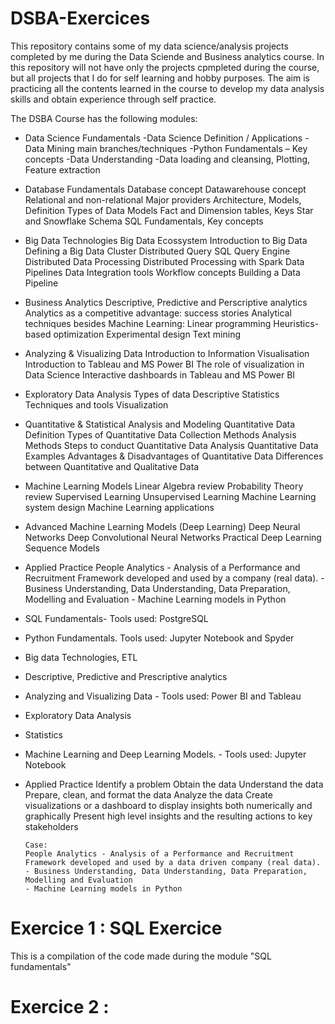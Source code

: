 # DSBA-Exercices
This repository contains some of my data science/analysis projects completed by me during the Data Sciende and Business analytics course. In this repository will not have only the projects cpmpleted during the course, but all projects that I do for self learning and hobby purposes. The aim is practicing all the contents learned in the course to develop my data analysis skills and obtain experience through self practice.

The DSBA Course has the following modules:

- Data Science Fundamentals
      -Data Science Definition / Applications
      -Data Mining main branches/techniques
      -Python Fundamentals – Key concepts
      -Data Understanding
      -Data loading and cleansing, Plotting, Feature extraction
- Database Fundamentals
      Database concept
      Datawarehouse concept
      Relational and non-relational
      Major providers
      Architecture, Models, Definition
      Types of Data Models
      Fact and Dimension tables, Keys
      Star and Snowflake Schema
      SQL Fundamentals, Key concepts
- Big Data Technologies
      Big Data Ecossystem
      Introduction to Big Data
      Defining a Big Data Cluster
      Distributed Query SQL Query Engine
      Distributed Data Processing
      Distributed Processing with Spark
      Data Pipelines
      Data Integration tools
      Workflow concepts
      Building a Data Pipeline
- Business Analytics
      Descriptive, Predictive and Perscriptive analytics
      Analytics as a competitive advantage: success stories
      Analytical techniques besides Machine Learning:
            Linear programming
            Heuristics-based optimization
            Experimental design
            Text mining
- Analyzing & Visualizing Data
      Introduction to Information Visualisation
      Introduction to Tableau and MS Power BI
      The role of visualization in Data Science
      Interactive dashboards in Tableau and MS Power BI
- Exploratory Data Analysis
      Types of data
      Descriptive Statistics
      Techniques and tools
      Visualization
- Quantitative & Statistical Analysis and Modeling
      Quantitative Data Definition
      Types of Quantitative Data
      Collection Methods
      Analysis Methods
      Steps to conduct Quantitative Data Analysis
      Quantitative Data Examples
      Advantages & Disadvantages of Quantitative Data
      Differences between Quantitative and Qualitative Data
 - Machine Learning Models
      Linear Algebra review
      Probability Theory review
      Supervised Learning
      Unsupervised Learning
      Machine Learning system design
      Machine Learning applications
- Advanced Machine Learning Models (Deep Learning)
      Deep Neural Networks
      Deep Convolutional Neural Networks
      Practical Deep Learning
      Sequence Models
- Applied Practice
      People Analytics - Analysis of a Performance and Recruitment Framework developed and used by a company (real data).
      - Business Understanding, Data Understanding, Data Preparation, Modelling and Evaluation
      - Machine Learning models in Python
 
- SQL Fundamentals- Tools used: PostgreSQL
- Python Fundamentals. Tools used: Jupyter Notebook and Spyder
- Big data Technologies, ETL
- Descriptive, Predictive and Prescriptive analytics
- Analyzing and Visualizing Data - Tools used: Power BI and Tableau
- Exploratory Data Analysis
- Statistics
- Machine Learning and Deep Learning Models. - Tools used: Jupyter Notebook
- Applied Practice 
      Identify a problem
      Obtain the data
      Understand the data
      Prepare, clean, and format the data
      Analyze the data
      Create visualizations or a dashboard to display insights both numerically and graphically
      Present high level insights and the resulting actions to key stakeholders
      
      Case:
      People Analytics - Analysis of a Performance and Recruitment Framework developed and used by a data driven company (real data).
      - Business Understanding, Data Understanding, Data Preparation, Modelling and Evaluation
      - Machine Learning models in Python

# Exercice 1 : SQL Exercice
This is a compilation of the code made during the module "SQL fundamentals"
# Exercice 2 : 
